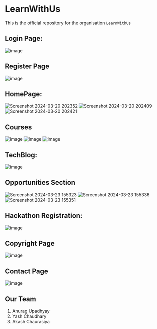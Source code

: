 # LearnWithUs
This is the official repository for the organisation `LearnWithUs`

## Login Page:
![image](https://github.com/learnwithus818/learnwithus/assets/115972402/8981490d-7135-414e-a74f-3118a653ef92)


## Register Page
![image](https://github.com/learnwithus818/learnwithus/assets/163190692/d94f3a4a-8bda-47d5-88fa-df579730b281)


## HomePage:
![Screenshot 2024-03-20 202352](https://github.com/learnwithus818/learnwithus/assets/115972402/9f63fa5b-b82b-4393-a138-4911284d5efb)
![Screenshot 2024-03-20 202409](https://github.com/learnwithus818/learnwithus/assets/115972402/9b49c716-785c-43e3-9ee5-9d365d93ea6e)
![Screenshot 2024-03-20 202421](https://github.com/learnwithus818/learnwithus/assets/115972402/ecb27868-9034-4902-aac9-a698be63cdad)


## Courses
![image](https://github.com/learnwithus818/learnwithus/assets/163190692/2953b39f-553b-4fa8-93fc-3b2c309de383)
![image](https://github.com/learnwithus818/learnwithus/assets/163190692/d7cef28b-0e2f-4abe-92a9-f4cf0af79d14)
![image](https://github.com/learnwithus818/learnwithus/assets/163190692/7003ebda-2cef-4e2e-845d-cf2f67d8475d)


## TechBlog:
![image](https://github.com/learnwithus818/learnwithus/assets/163190692/aa042a5e-28ee-4083-9af2-ce965e078cec)


## Opportunities Section
![Screenshot 2024-03-23 155323](https://github.com/learnwithus818/learnwithus/assets/163190692/df494c79-e770-42e4-8b0c-af4d0ba50b64)
![Screenshot 2024-03-23 155336](https://github.com/learnwithus818/learnwithus/assets/163190692/8f82ff55-cb06-405b-8224-8b645ddccbc8)
![Screenshot 2024-03-23 155351](https://github.com/learnwithus818/learnwithus/assets/163190692/c9e629b9-3924-4052-9a2a-1cbd7c530406)


## Hackathon Registration:
![image](https://github.com/learnwithus818/learnwithus/assets/115972402/947cfdf4-8320-42cc-9dd4-07ef0ac8094b)


## Copyright Page
![image](https://github.com/learnwithus818/learnwithus/assets/163190692/59d7aafb-c2c4-48b9-9f44-b25eada34026)


## Contact Page
![image](https://github.com/learnwithus818/learnwithus/assets/163190692/6216ee9a-70d6-4913-a9f6-6faee3f90262)

## Our Team
  1. Anurag Upadhyay
  2. Yash Chaudhary
  3. Akash Chaurasiya
